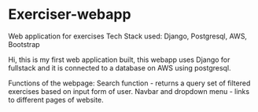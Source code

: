 # Exerciser-webapp
Web application for exercises 
Tech Stack used: Django, Postgresql, AWS, Bootstrap

Hi, this is my first web application built, this webapp uses Django for fullstack and it is connected to a database on AWS using postgresql.

Functions of the webpage:
Search function - returns a query set of filtered exercises based on input form of user.
Navbar and dropdown menu - links to different pages of website.
